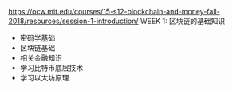 https://ocw.mit.edu/courses/15-s12-blockchain-and-money-fall-2018/resources/session-1-introduction/
WEEK 1: 区块链的基础知识

- 密码学基础
- 区块链基础
- 相关金融知识
- 学习比特币底层技术
- 学习以太坊原理
